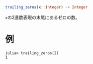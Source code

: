 ```julia
trailing_zeros(x::Integer) -> Integer
```

`x`の2進数表現の末尾にあるゼロの数。

# 例

```jldoctest
julia> trailing_zeros(2)
1
```
